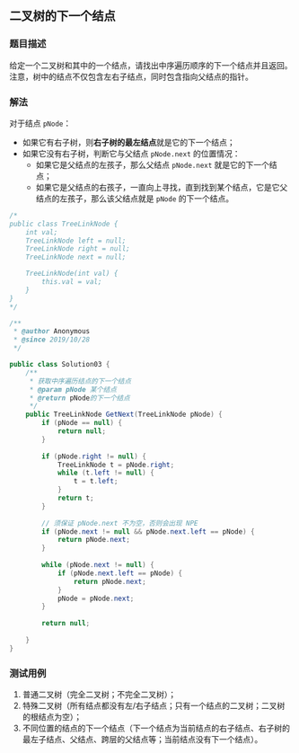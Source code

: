 ## 二叉树的下一个结点

### 题目描述
给定一个二叉树和其中的一个结点，请找出中序遍历顺序的下一个结点并且返回。注意，树中的结点不仅包含左右子结点，同时包含指向父结点的指针。


### 解法
对于结点 `pNode`：
- 如果它有右子树，则**右子树的最左结点**就是它的下一个结点；
- 如果它没有右子树，判断它与父结点 `pNode.next` 的位置情况：
    - 如果它是父结点的左孩子，那么父结点 `pNode.next` 就是它的下一个结点；
    - 如果它是父结点的右孩子，一直向上寻找，直到找到某个结点，它是它父结点的左孩子，那么该父结点就是 `pNode` 的下一个结点。

```java
/*
public class TreeLinkNode {
    int val;
    TreeLinkNode left = null;
    TreeLinkNode right = null;
    TreeLinkNode next = null;

    TreeLinkNode(int val) {
        this.val = val;
    }
}
*/

/**
 * @author Anonymous
 * @since 2019/10/28
 */

public class Solution03 {
    /**
     * 获取中序遍历结点的下一个结点
     * @param pNode 某个结点
     * @return pNode的下一个结点
     */
    public TreeLinkNode GetNext(TreeLinkNode pNode) {
        if (pNode == null) {
            return null;
        }
        
        if (pNode.right != null) {
            TreeLinkNode t = pNode.right;
            while (t.left != null) {
                t = t.left;
            }
            return t;
        }
        
        // 须保证 pNode.next 不为空，否则会出现 NPE
        if (pNode.next != null && pNode.next.left == pNode) {
            return pNode.next;
        }
        
        while (pNode.next != null) {
            if (pNode.next.left == pNode) {
                return pNode.next;
            }
            pNode = pNode.next;
        }
        
        return null;
        
    }
}
```


### 测试用例
1. 普通二叉树（完全二叉树；不完全二叉树）；
2. 特殊二叉树（所有结点都没有左/右子结点；只有一个结点的二叉树；二叉树的根结点为空）；
3. 不同位置的结点的下一个结点（下一个结点为当前结点的右子结点、右子树的最左子结点、父结点、跨层的父结点等；当前结点没有下一个结点）。